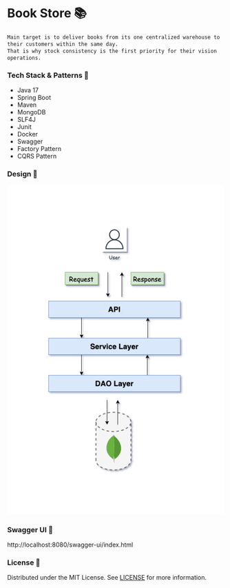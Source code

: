 # Book Store :books:

``` 
Main target is to deliver books from its one centralized warehouse to their customers within the same day. 
That is why stock consistency is the first priority for their vision operations.
```

### Tech Stack & Patterns :dart:
* Java 17
* Spring Boot
* Maven
* MongoDB
* SLF4J
* Junit
* Docker
* Swagger
* Factory Pattern  
* CQRS Pattern

### Design :art:
![DesignPhoto](static/chart.png)

### Swagger UI :gift:
http://localhost:8080/swagger-ui/index.html

### License :key:
Distributed under the MIT License. See [LICENSE](LICENSE) for more information.